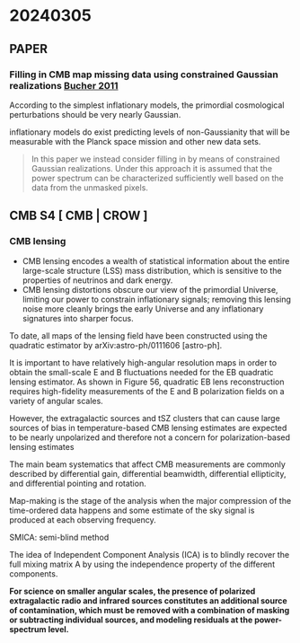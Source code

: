 
# 20240305

## PAPER

### Filling in CMB map missing data using constrained Gaussian realizations [Bucher 2011](https://arxiv.org/abs/1109.0286)

According to the simplest inflationary models, the primordial cosmological perturbations should be very nearly Gaussian.

inflationary models do exist predicting levels of non-Gaussianity that will be measurable with the Planck space mission and other new data sets.

> In this paper we instead consider filling in by means of constrained Gaussian realizations. Under this approach it is assumed that the power spectrum can be characterized sufficiently well based on the data from the unmasked pixels.

## CMB S4 [ CMB | CROW ]
### CMB lensing
* CMB lensing encodes a wealth of statistical information about the entire large-scale structure (LSS) mass distribution, which is sensitive to the properties of neutrinos and dark energy.
* CMB lensing distortions obscure our view of the primordial Universe, limiting our power to constrain inflationary signals; removing this lensing noise more cleanly brings the early Universe and any inflationary signatures into sharper focus.

To date, all maps of the lensing field have been constructed using the quadratic estimator by arXiv:astro-ph/0111606 [astro-ph].

It is important to have relatively high-angular resolution maps in order to obtain the small-scale E and B fluctuations needed for the EB quadratic lensing estimator. As shown in Figure 56, quadratic EB lens reconstruction requires high-fidelity measurements of the E and B polarization fields on a variety of angular scales.

However, the extragalactic sources and tSZ clusters that can cause large sources of bias in temperature-based CMB lensing estimates are expected to be nearly unpolarized and therefore not a concern for polarization-based lensing estimates

The main beam systematics that affect CMB measurements are commonly described by differential gain, differential beamwidth, differential ellipticity, and differential pointing and rotation.

Map-making is the stage of the analysis when the major compression of the time-ordered data happens and some estimate of the sky signal is produced at each observing frequency.

SMICA: semi-blind method

The idea of Independent Component Analysis (ICA) is to blindly recover the full mixing matrix A by using the independence property of the different components.

**For science on smaller angular scales, the presence of polarized extragalactic radio and infrared sources constitutes an additional source of contamination, which must be removed with a combination of masking or subtracting individual sources, and modeling residuals at the power-spectrum level.**
